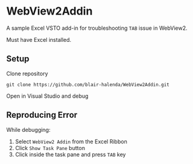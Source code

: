 # WebView2Addin
A sample Excel VSTO add-in for troubleshooting ```TAB``` issue in WebView2.

Must have Excel installed.

## Setup
Clone repository
```
git clone https://github.com/blair-halenda/WebView2Addin.git
```

Open in Visual Studio and debug

## Reproducing Error

While debugging:
1. Select ```WebView2 Addin``` from the Excel Ribbon
2. Click ```Show Task Pane``` button
3. Click inside the task pane and press ```TAB``` key
